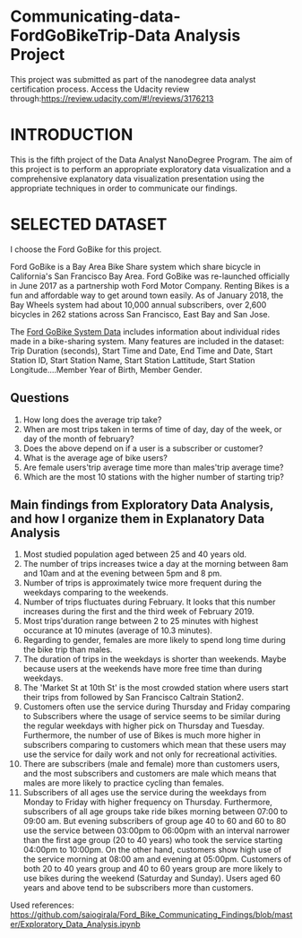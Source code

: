 # Communicating-data-FordGoBikeTrip-Data Analysis Project
This project was submitted as part of the nanodegree data analyst certification process.
Access the Udacity review through:https://review.udacity.com/#!/reviews/3176213

# INTRODUCTION

This is the fifth project of the Data Analyst NanoDegree Program. The aim of this project is to perform an appropriate exploratory data visualization and a comprehensive explanatory data visualization presentation using the appropriate techniques in order to communicate our findings.

# SELECTED DATASET

I choose the Ford GoBike for this project.

Ford GoBike is a Bay Area Bike Share system which share bicycle in California's San Francisco Bay Area. Ford GoBike was re-launched officially in June 2017 as a partnership woth Ford Motor Company. Renting Bikes is a fun and affordable way to get around town easily. 
As of January 2018, the Bay Wheels system had about 10,000 annual subscribers, over 2,600 bicycles in 262 stations across San Francisco, East Bay and San Jose.

The [Ford GoBike System Data](https://video.udacity-data.com/topher/2021/May/6090815e_201902-fordgobike-tripdata/201902-fordgobike-tripdata.csv) includes information about individual rides made in a bike-sharing system. Many features are included in the dataset: Trip Duration (seconds), Start Time and Date, End Time and Date, Start Station ID, Start Station Name, Start Station Lattitude, Start Station Longitude....Member Year of Birth, Member Gender.

## Questions
1. How long does the average trip take? 
2. When are most trips taken in terms of time of day, day of the week, or day of the month of february? 
3. Does the above depend on if a user is a subscriber or customer?
4. What is the average age of bike users?
5. Are female users'trip average time more than males'trip average time? 
6. Which are the most 10 stations with the higher number of starting trip?

## Main findings from Exploratory Data Analysis, and how I organize them in Explanatory Data Analysis

1. Most studied population aged between 25 and 40 years old.
2. The number of trips increases twice a day at the morning between 8am and 10am and at the evening between 5pm and 8 pm.
3. Number of trips is approximately twice more frequent during the weekdays comparing to the weekends.
4. Number of trips fluctuates during February. It looks that this number increases during the first and the third week of February 2019.
5. Most trips'duration range between 2 to 25 minutes with highest occurance at 10 minutes (average of 10.3 minutes).
6. Regarding to gender, females are more likely to spend long time during the bike trip than males.
7. The duration of trips in the weekdays is shorter than weekends. Maybe because users at the weekends have more free time than during weekdays.
8. The 'Market St at 10th St' is the most crowded station where users start their trips  from followed by San Francisco Caltrain Station2.
9. Customers often use the service during Thursday and Friday comparing to Subscribers where the usage of service seems to be similar during the regular weekdays with higher pick on Thursday and Tuesday. Furthermore, the number of use of Bikes is much more higher in subscribers comparing to customers which mean that these users may use the service for daily work and not only for recreational activities.
10. There are subscribers (male and female) more than customers users, and the most subscribers and customers are male which means that males are more likely to practice cycling than females.
11. Subscribers of all ages use the service during the weekdays from Monday to Friday with higher frequency on Thursday. Furthermore, subscribers of all age groups take ride bikes morning between 07:00 to 09:00 am. But evening subscribers of group age 40 to 60 and 60 to 80 use the service between 03:00pm to 06:00pm with an interval narrower than the first age group (20 to 40 years) who took the service starting 04:00pm to 10:00pm. On the other hand, customers show high use of the service morning at 08:00 am and evening at 05:00pm. Customers of both 20 to 40 years group and 40 to 60 years group are more likely to use bikes during the weekend (Saturday and Sunday). Users aged 60 years and above tend to be subscribers more than customers.

Used references:
https://github.com/saiogirala/Ford_Bike_Communicating_Findings/blob/master/Exploratory_Data_Analysis.ipynb

```python

```
